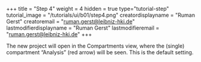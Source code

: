 +++
title = "Step 4"
weight = 4
hidden = true
type="tutorial-step"
tutorial_image = "/tutorials/ui/b01/step4.png"
creatordisplayname = "Ruman Gerst"
creatoremail = "ruman.gerst@leibniz-hki.de"
lastmodifierdisplayname = "Ruman Gerst"
lastmodifieremail = "ruman.gerst@leibniz-hki.de"
+++

The new project will open in the Compartments view, where the (single) compartment “Analysis” (red arrow) will be seen. This is the default setting. 